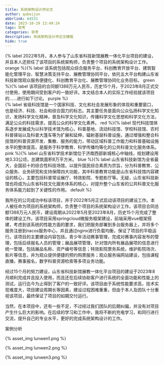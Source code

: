 ```yaml
---
title: 系统架构设计师论文
author: qubeijun
abbrlink: 64531
date: 2023-10-29 13:49:24
tags: 软考
categories: 软考
description: 系统架构设计师论文模板
hide: true
---
```


{% label 2022年5月，本人参与了山东省科技新馆展教一体化平台项目的建设，并且本人还担任了该项目的系统架构师，负责整个项目的系统架构设计工作。 orange %}{% label 该系统包括观众综合服务平台、科创教育开放平台、建筑智能化管理平台、智慧决策支持平台、展教管理协同平台，依托五大平台构建山东省科技新馆观众服务便捷化、科创教育平台化、展教管理协同化业务目标。 green %}{% label 该项目的合同额1388万元人民币，历史15个月，于2023年8月正式交付使用，使用期间受到客户的一致好评。本文结合本人的实际工作经验就该项目的......进行如下讨论。 purple %}
<br>
{% label 省级科技馆是一个国家科技、文化和社会发展形象的体现和重要窗口，也是经济、科技、社会和综合国力的标志。其主要任务是面向公众弘扬科学文化知识，发扬科学文化精神，普及科学文化知识，传播科学文化思想和科学文化方法，满足公众的科技需求，提高公众的科学文化素养。 red %}{% label 现代科技馆体系逐步发展成为以科学技术馆为核心，科普基地、流动科技馆、学校科技馆、农村科普驿站以及科普大篷车等为扩展和延伸，辐射基层科普设施，通过增强和整合科技馆的科普资源开发、集散、服务的能力，带动区域科普工作能力和科普基础设施水平的整体提高，是服务于科学教育、科学传播均等化的公共科普文化服务体系。 pink %}{% label 山东省科学技术新馆位于济南西部新城核心中轴线，规划建设用地3.33公顷，总建筑面积8万平方米。 blue %}{% label 山东省科技新馆为全省最大，全国前十的综合性科技场馆，以提升国民综合素质为宗旨，分为科普教育、公众服务、业务研究和支持保障四大功能，其中科普教育功能是山东省科技馆内容建设的核心，主要包括科普常设展厅、特效影院、专题影厅等。无疑，山东省科技新馆也将成为山东省科技文化服务体系的核心，对提升整个山东省的公共科普文化服务体系能力起到了关键性的作用。 default %}

我所在的公司成功中标该项目，并于2022年5月正式启动该项目的建设工作。本人被任命为项目的系统架构师，负责整个项目的系统架构设计工作。该项目合同总额1388万元人民币，建设周期从2022年5月至2023年8月，历史15个月完成了整体的建设工作。该项目采用springcloud微服务框架建设，前端采用vue框架搭建，考虑到该系统的性能方面的要求，我们把服务部署到多台服务器上，并将多个服务注册到nacos服务中心，并且通过nginx进行负载均衡，保证了项目的平稳运行。该项目的主要建设内容包括，青少年活动赛事管理，完成对赛事内容发布的管理，包括后续报名人员的管理；展品展项管理，针对馆内所有展品展项的信息进行统一管理，包括展品名称、资产编号等信息；特效影院票务系统，维护影院场次、影片等信息，并为观众提供便捷的预约购票服务；观众服务端网站建设，包括课程直播，赛事报名，数字科普资源检索等多项业务功能。

经过15个月的努力建设，山东省科技新馆展教一体化平台项目的建设于2023年8月顺利完成并且投入使用，而且还在后续协助客户进行系统的全面功能和性能上的测试，运行迄今为止得到了客户的一致好评。该项目由于系统性能要求高，技术实现难度大，项目建设周期长等因素，建设过程困难重重，但由于本人及团队十分重视该项目，最终保证了项目的如期交付运行。

当然，在本项目中，还有一些不足，不过经过我们团队的后期纠偏，并没有对项目产生什么巨大的影响。在后续的学习和工作中，我将不断的充电学习，和同行进行交流，提升自己的专业水平，更好的完成系统架构设计的工作。

案例分析

{% asset_img lunwen1.png %}

{% asset_img lunwen2.png %}

{% asset_img lunwen3.png %}